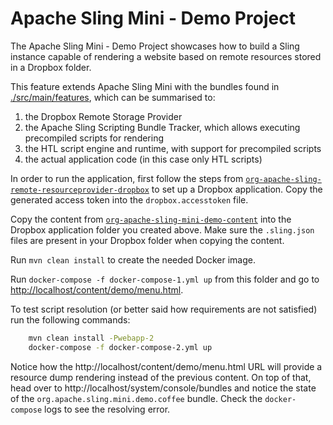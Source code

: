 Apache Sling Mini - Demo Project
====

The Apache Sling Mini - Demo Project showcases how to build a Sling instance capable of rendering
a website based on remote resources stored in a Dropbox folder.

This feature extends Apache Sling Mini with the bundles found in [./src/main/features](./src/main/features), which can
be summarised to:
1. the Dropbox Remote Storage Provider
2. the Apache Sling Scripting Bundle Tracker, which allows executing precompiled scripts for rendering
3. the HTL script engine and runtime, with support for precompiled scripts
4. the actual application code (in this case only HTL scripts)

In order to run the application, first follow the steps from
[`org-apache-sling-remote-resourceprovider-dropbox`](../org-apache-sling-remote-resourceprovider-dropbox)
to set up a Dropbox application.
Copy the generated access token into the `dropbox.accesstoken` file.

Copy the content from [`org-apache-sling-mini-demo-content`](../org-apache-sling-mini-demo-content) into the Dropbox
application folder you created above. Make sure the `.sling.json` files are present in your Dropbox folder when copying
the content.

Run `mvn clean install` to create the needed Docker image.

Run `docker-compose -f docker-compose-1.yml up` from this folder and go to
[http://localhost/content/demo/menu.html](http://localhost/content/demo/menu.html).

To test script resolution (or better said how requirements are not satisfied) run the following commands:

```bash
    mvn clean install -Pwebapp-2
    docker-compose -f docker-compose-2.yml up
```

Notice how the http://localhost/content/demo/menu.html URL will provide a resource dump rendering instead of the previous content. On top
of that, head over to http://localhost/system/console/bundles and notice the state of the `org.apache.sling.mini.demo.coffee` bundle. Check
the `docker-compose` logs to see the resolving error.
